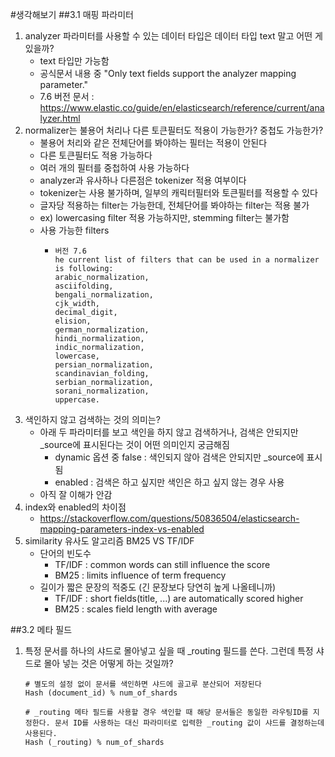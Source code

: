 #생각해보기
##3.1 매핑 파라미터
1. analyzer 파라미터를 사용할 수 있는 데이터 타입은 데이터 타입 text 말고 어떤 게 있을까?
    - text 타입만 가능함
    - 공식문서 내용 중 "Only text fields support the analyzer mapping parameter."
    - 7.6 버전 문서 : https://www.elastic.co/guide/en/elasticsearch/reference/current/analyzer.html
2. normalizer는 불용어 처리나 다른 토큰필터도 적용이 가능한가? 중첩도 가능한가?
    - 불용어 처리와 같은 전체단어를 봐야하는 필터는 적용이 안된다
    - 다른 토큰필터도 적용 가능하다
    - 여러 개의 필터를 중첩하여 사용 가능하다
    - analyzer과 유사하나 다른점은 tokenizer 적용 여부이다
    - tokenizer는 사용 불가하며, 일부의 캐릭터필터와 토큰필터를 적용할 수 있다
    - 글자당 적용하는 filter는 가능한데, 전체단어를 봐야하는 filter는 적용 불가
    - ex) lowercasing filter 적용 가능하지만, stemming filter는 불가함
    - 사용 가능한 filters
        - ```
          버전 7.6
          he current list of filters that can be used in a normalizer is following: 
          arabic_normalization, 
          asciifolding, 
          bengali_normalization, 
          cjk_width, 
          decimal_digit, 
          elision, 
          german_normalization, 
          hindi_normalization, 
          indic_normalization, 
          lowercase, 
          persian_normalization, 
          scandinavian_folding, 
          serbian_normalization, 
          sorani_normalization, 
          uppercase. 
          ```
3. 색인하지 않고 검색하는 것의 의미는?
    - 아래 두 파라미터를 보고 색인을 하지 않고 검색하거나, 검색은 안되지만 _source에 표시된다는 것이 어떤 의미인지 궁금해짐
        - dynamic 옵션 중 false : 색인되지 않아 검색은 안되지만 _source에 표시됨
        - enabled : 검색은 하고 싶지만 색인은 하고 싶지 않는 경우 사용
    - 아직 잘 이해가 안감
4. index와 enabled의 차이점
    - https://stackoverflow.com/questions/50836504/elasticsearch-mapping-parameters-index-vs-enabled
5. similarity 유사도 알고리즘 BM25 VS TF/IDF
    - 단어의 빈도수
        - TF/IDF : common words can still influence the score
        - BM25 : limits influence of term frequency
    - 길이가 짧은 문장의 적중도 (긴 문장보다 당연히 높게 나올테니까)
        - TF/IDF : short fields(title, ...) are automatically scored higher
        - BM25 : scales field length with average

##3.2 메타 필드
1. 특정 문서를 하나의 샤드로 몰아넣고 싶을 때 _routing 필드를 쓴다. 그런데 특정 샤드로 몰아 넣는 것은 어떻게 하는 것일까?
   ```
   # 별도의 설정 없이 문서를 색인하면 샤드에 골고루 분산되어 저장된다
   Hash (document_id) % num_of_shards
   
   # _routing 메타 필드를 사용할 경우 색인할 때 해당 문서들은 동일한 라우팅ID를 지정한다. 문서 ID를 사용하는 대신 파라미터로 입력한 _routing 값이 샤드를 결정하는데 사용된다.
   Hash (_routing) % num_of_shards
   ```